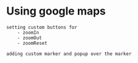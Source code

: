 # Using google maps

```
setting custom buttons for
    - zoomIn
    - zoomOut
    - zoomReset
```

```
adding custom marker and popup over the marker
```
